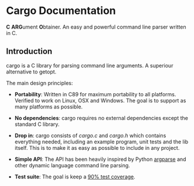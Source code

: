 Cargo Documentation
===================

**C** **ARG**ument **O**btainer. An easy and powerful command line parser written in C.

Introduction
------------
cargo is a C library for parsing command line arguments. A superiour alternative to getopt.

The main design principles:

 - **Portability**:
   Written in C89 for maximum portability to all platforms. Verified to work on Linux, OSX and Windows. The goal is to support as many platforms as possible.

 - **No dependencies**:
   cargo requires no external dependencies except the standard C library.

 - **Drop in**: 
   cargo consists of *cargo.c* and *cargo.h* which contains everything needed, including an example program, unit tests and the lib itself. This is to make it as easy as possible to include in any project.

 - **Simple API**:
   The API has been heavily inspired by Python [argparse][argparse] and other dynamic language command line parsing.

 - **Test suite**:
   The goal is keep a [90% test coverage][coveralls].

[argparse]: https://docs.python.org/3/library/argparse.html
[coveralls]: http://coveralls.io/r/JoakimSoderberg/cargo
